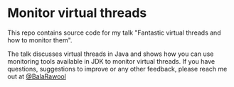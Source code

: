 # Monitor virtual threads

This repo contains source code for my talk "Fantastic virtual threads and how to monitor them".

The talk discusses virtual threads in Java and shows how you can use monitoring tools available in JDK to monitor virtual threads.
If you have questions, suggestions to improve or any other feedback, please reach me out at [@BalaRawool](https://twitter.com/BalaRawool)
